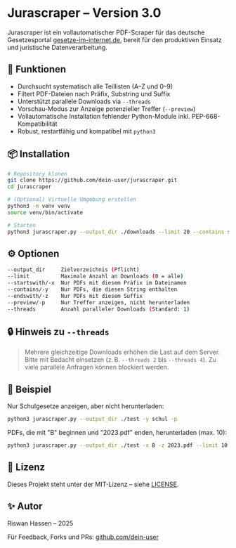 # Jurascraper – Version 3.0

Jurascraper ist ein vollautomatischer PDF-Scraper für das deutsche Gesetzesportal [gesetze-im-internet.de](https://www.gesetze-im-internet.de), bereit für den produktiven Einsatz und juristische Datenverarbeitung.

## 🚀 Funktionen

- Durchsucht systematisch alle Teillisten (A–Z und 0–9)
- Filtert PDF-Dateien nach Präfix, Substring und Suffix
- Unterstützt parallele Downloads via `--threads`
- Vorschau-Modus zur Anzeige potenzieller Treffer (`--preview`)
- Vollautomatische Installation fehlender Python-Module inkl. PEP-668-Kompatibilität
- Robust, restartfähig und kompatibel mit `python3`

## 📦 Installation

```bash
# Repository klonen
git clone https://github.com/dein-user/jurascraper.git
cd jurascraper

# (Optional) Virtuelle Umgebung erstellen
python3 -m venv venv
source venv/bin/activate

# Starten
python3 jurascraper.py --output_dir ./downloads --limit 20 --contains schul
```

## ⚙️ Optionen

```bash
--output_dir     Zielverzeichnis (Pflicht)
--limit          Maximale Anzahl an Downloads (0 = alle)
--startswith/-x  Nur PDFs mit diesem Präfix im Dateinamen
--contains/-y    Nur PDFs, die diesen String enthalten
--endswith/-z    Nur PDFs mit diesem Suffix
--preview/-p     Nur Treffer anzeigen, nicht herunterladen
--threads        Anzahl paralleler Downloads (Standard: 1)
```

## 🔒 Hinweis zu `--threads`
> Mehrere gleichzeitige Downloads erhöhen die Last auf dem Server. Bitte mit Bedacht einsetzen (z. B. `--threads 2` bis `--threads 4`). Zu viele parallele Anfragen können blockiert werden.

## 🧠 Beispiel

Nur Schulgesetze anzeigen, aber nicht herunterladen:
```bash
python3 jurascraper.py --output_dir ./test -y schul -p
```

PDFs, die mit "B" beginnen und "2023.pdf" enden, herunterladen (max. 10):
```bash
python3 jurascraper.py --output_dir ./test -x B -z 2023.pdf --limit 10
```

## 📝 Lizenz

Dieses Projekt steht unter der MIT-Lizenz – siehe [LICENSE](./LICENSE).

## ✨ Autor

Riswan Hassen – 2025

Für Feedback, Forks und PRs: [github.com/dein-user](https://github.com/dein-user)

